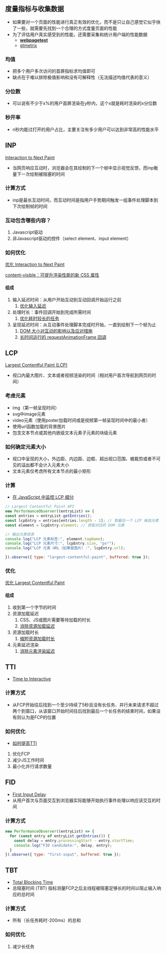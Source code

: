 ## 度量指标与收集数据

- 如果要对一个页面的性能进行真正有效的优化，而不是只让自己感觉它似乎快了一些，就需要先找到一个合理的方式度量页面的性能
- 为了评估用户真实感受到的性能，还需要采集和统计用户端的性能数据
  - **[webpagetest](https://www.webpagetest.org/ "测试网站性能")**
  - [gtmetrix](https://gtmetrix.com/ "测试网站性能")

### 均值

- 把多个用户多次访问的首屏指标求均值即可
- 缺点在于难以排除极值影响和没有可解释性（无法描述均值代表的意义）

### 分位数

- 可以说有不少于x%的用户首屏渲染在y秒内，这个x就是耗时渲染的x分位数

### 秒开率

- n秒内能过打开的用户占比，主要关注有多少用户可以达到非常高的性能水平

## INP

[Interaction to Next Paint](https://web.dev/articles/inp?hl=zh-cn)

* 当网页响应互动时，浏览器会在其绘制的下一个帧中显示视觉反馈，而inp衡量下一次绘制被阻塞的时间

### 计算方式

* inp是最长互动时间，而互动时间是指用户手势期间触发一组事件处理脚本到下次绘制帧的时间

### 互动包含哪些内容？

1. Javascript驱动
2. 非Javascript驱动的控件（select element、input element）

### 如何优化

[优化 Interaction to Next Paint](https://web.dev/articles/optimize-inp?hl=zh-cn)

[content-visible：可提升渲染性能的新 CSS 属性](https://web.dev/articles/content-visibility?hl=zh-cn)

#### 组成

1. 输入延迟时间：从用户开始互动到互动回调开始运行之前
   1. [优化输入延迟](https://web.dev/articles/optimize-input-delay?hl=zh-cn)
2. 处理时长：事件回调开始到完成所需时间
   1. [优化耗时较长的任务](https://web.dev/articles/optimize-long-tasks?hl=zh-cn)
3. 呈现延迟时间：从互动事件处理脚本完成时开始，一直到绘制下一个帧为止
   1. [DOM 大小对互动的影响以及应对措施](https://web.dev/articles/dom-size-and-interactivity?hl=zh-cn)
   2. [长时间运行的 requestAnimationFrame 回调](https://web.dev/articles/find-slow-interactions-in-the-field?hl=zh-cn#long-running_requestanimationframe_callbacks)
  
## LCP

[Largest Contentful Paint (LCP)](https://web.dev/articles/lcp?hl=zh-cn)

* 视口内最大图片、文本或者视频渲染的时间（相对用户首次导航到网页的时间）

### 考虑元素

* img（第一帧呈现时间）
* svg中image元素
* video元素（使用poster加载时间或是视频第一帧呈现时间中的最小者）
* 使用url函数加载的背景图片
* 包含文本节点或其他内嵌级文本元素子元素的块级元素

### 如何确定元素大小

* 视口中呈现的大小，外边距、内边距、边框、超出视口范围、被裁剪或者不可见的溢出都不会计入元素大小
* 文本元素仅考虑所有文本节点的最小矩形

### 计算

* [在 JavaScript 中监控 LCP 细分](https://web.dev/articles/optimize-lcp?hl=zh-cn#monitor_lcp_breakdown_in_javascript)

```JavaScript
// Largest Contentful Paint API
new PerformanceObserver((entryList) => {
const entries = entryList.getEntries();
const lcpEntry = entries[entries.length - 1]; // 取最后一个 LCP 候选元素
const element = lcpEntry.element; // 获取对应的 DOM 元素

// 输出元素信息
console.log("LCP 元素标签:", element.tagName);
console.log("LCP 元素尺寸:", lcpEntry.size, "px²");
console.log("LCP 元素 URL（如果是图片）:", lcpEntry.url);

}).observe({ type: "largest-contentful-paint", buffered: true });
```

### 优化

[优化 Largest Contentful Paint](https://web.dev/articles/optimize-lcp?hl=zh-cn)

#### 组成

1. 收到第一个字节的时间
2. 资源加载延迟
   1. CSS、JS或图片需要等待加载的时长
   2. [消除资源加载延迟](https://web.dev/articles/optimize-lcp?hl=zh-cn#1_eliminate_resource_load_delay)
3. 资源加载时长
   1. [缩短资源加载时长](https://web.dev/articles/optimize-lcp?hl=zh-cn#reduce-resource-load-duration)
4. 元素延迟渲染
   1. [消除元素渲染延迟](https://web.dev/articles/optimize-lcp?hl=zh-cn#2_eliminate_element_render_delay)
  
## TTI

* [Time to Interactive](https://web.dev/articles/tti?hl=en)

### 计算方式

* 从FCP开始往后找到一个至少持续了5秒且没有长任务、并行未来请求不超过两个到窗口，从该窗口开始时间往后找到最后一个长任务的结束时间，如果没有则认为是FCP的位置

### 如何优化

* [如何提高TTI](https://web.dev/articles/tti#how_to_improve_tti)

1. 优化FCP
2. 减少JS工作时间
3. 最小化并行请求数量

## FID

* [First Input Delay](https://web.dev/articles/fid)
* 从用户首次与页面交互到浏览器实际能够开始执行事件处理以响应该交互的时间

### 计算方式

```JavaScript
new PerformanceObserver((entryList) => {
  for (const entry of entryList.getEntries()) {
    const delay = entry.processingStart - entry.startTime;
    console.log("FID candidate:", delay, entry);
  }
}).observe({ type: "first-input", buffered: true });
```

## TBT

* [Total Blocking Time](https://web.dev/articles/tbt)
* 总阻塞时间 (TBT) 指标测量FCP之后主线程被阻塞足够长的时间以阻止输入响应的总时间

### 计算方式

* 所有（长任务耗时-200ms）的总和

### 如何优化

1. 减少长任务
